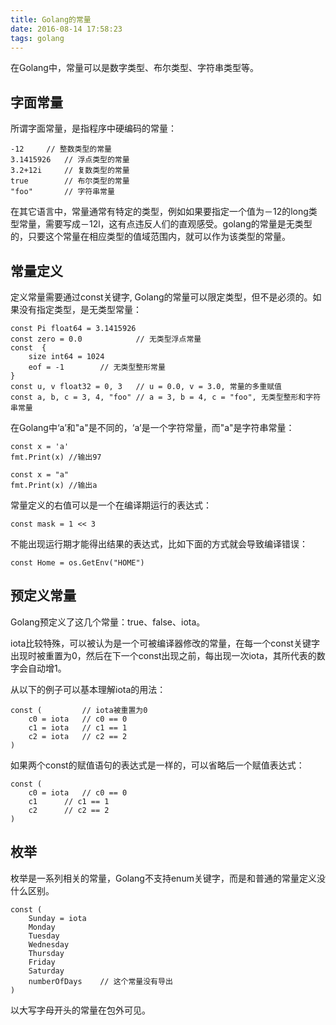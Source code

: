 ```yaml
---
title: Golang的常量
date: 2016-08-14 17:58:23
tags: golang
---
```

在Golang中，常量可以是数字类型、布尔类型、字符串类型等。
<!-- more -->

## 字面常量
所谓字面常量，是指程序中硬编码的常量：
```golang
-12     // 整数类型的常量      
3.1415926   // 浮点类型的常量
3.2+12i     // 复数类型的常量
true        // 布尔类型的常量
"foo"       // 字符串常量
```
在其它语言中，常量通常有特定的类型，例如如果要指定一个值为－12的long类型常量，需要写成－12l，这有点违反人们的直观感受。golang的常量是无类型的，只要这个常量在相应类型的值域范围内，就可以作为该类型的常量。

## 常量定义
定义常量需要通过const关键字, Golang的常量可以限定类型，但不是必须的。如果没有指定类型，是无类型常量：

```golang
const Pi float64 = 3.1415926
const zero = 0.0            // 无类型浮点常量
const  {
    size int64 = 1024
    eof = -1        // 无类型整形常量
}
const u, v float32 = 0, 3   // u = 0.0, v = 3.0, 常量的多重赋值
const a, b, c = 3, 4, "foo" // a = 3, b = 4, c = "foo", 无类型整形和字符串常量
```

在Golang中‘a’和"a"是不同的，‘a’是一个字符常量，而"a"是字符串常量：

```golang
const x = 'a'
fmt.Print(x) //输出97

const x = "a"
fmt.Print(x) //输出a
```

常量定义的右值可以是一个在编译期运行的表达式：

```golang
const mask = 1 << 3
```

不能出现运行期才能得出结果的表达式，比如下面的方式就会导致编译错误：

```golang
const Home = os.GetEnv("HOME")
```

## 预定义常量

Golang预定义了这几个常量：true、false、iota。

iota比较特殊，可以被认为是一个可被编译器修改的常量，在每一个const关键字出现时被重置为0，然后在下一个const出现之前，每出现一次iota，其所代表的数字会自动增1。

从以下的例子可以基本理解iota的用法：

```golang
const (         // iota被重置为0
    c0 = iota   // c0 == 0
    c1 = iota   // c1 == 1
    c2 = iota   // c2 == 2
)
```

如果两个const的赋值语句的表达式是一样的，可以省略后一个赋值表达式：

```golang
const (
    c0 = iota   // c0 == 0
    c1      // c1 == 1
    c2      // c2 == 2
)
```

## 枚举

枚举是一系列相关的常量，Golang不支持enum关键字，而是和普通的常量定义没什么区别。

```golang
const (
    Sunday = iota
    Monday
    Tuesday
    Wednesday
    Thursday
    Friday
    Saturday
    numberOfDays    // 这个常量没有导出
)
```

以大写字母开头的常量在包外可见。